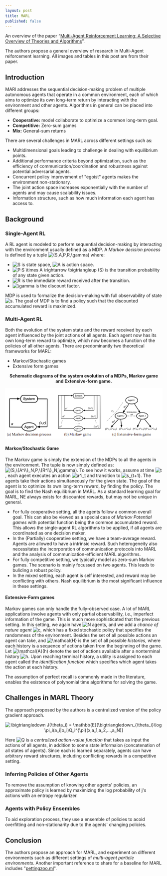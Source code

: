 ```yaml
---
layout: post
title: MARL
published: false
---
```


An overview of the paper “[Multi-Agent Reinforcement Learning: A Selective Overview of Theories and Algorithms](https://arxiv.org/pdf/1911.10635.pdf)”.
<!--break-->
The authors propose a general overview of research in Multi-Agent reiforcement learning. All images and tables in this post are from their paper.

## Introduction

MARl addresses the sequential decision-making problem of multiple autonomous agents that operate in a common environment, each of which aims to optimize its own long-term return by interacting with the environment and other agents. Algorithms in general can be placed into different groups:
* **Cooperative:** model collaborate to optimize a common long-term goal.
* **Competitive:** Zero-sum games
* **Mix:** General-sum returns

There are several challenges in MARL across different settings such as:
* Multidimensional goals leading to challenge in dealing with equilibrium points.
* Additional performance criteria beyond optimization, such as the efficiency of communication/coordination and robustness against potential adversarial agents.
* Concurrent policy improvement of "egoist" agents makes the environment non-stationary.
* The joint action space increases exponentially with the number of agents and may cause scalability issues.
* Information structure, such as how much information each agent has access to.

## Background

### Single-Agent RL

A RL agent is modeled to perform sequential decision-making by interacting with the environment usually defined as a MDP. A *Markov decision process* is defined by a tuple <img src="https://latex.codecogs.com/svg.latex?(S,A,P,R,\gamma)" title="(S,A,P,R,\gamma)" /> where:
* <img src="https://latex.codecogs.com/svg.latex?S" title="S" /> is state space, <img src="https://latex.codecogs.com/svg.latex?A" title="A" /> is action space.
* <img src="https://latex.codecogs.com/svg.latex?P:S \times A \rightarrow \bigtriangleup (S)" title="P:S \times A \rightarrow \bigtriangleup (S)" /> is the transition probability of any state given action.
* <img src="https://latex.codecogs.com/svg.latex?R" title="R" /> is the immediate reward received after the transition.
* <img src="https://latex.codecogs.com/svg.latex?\gamma" title="\gamma" /> is the discount factor.

MDP is used to formalize the decision-making with full observability of state <img src="https://latex.codecogs.com/svg.latex?s" title="s" />. The goal of MDP is to find a policy such that the discounted accumulated reward is maximized.

### Multi-Agent RL

Both the evolution of the system state and the reward received by each agent influenced by the joint actions of all agents. Each agent now has its own long-term reward to optimize, which now becomes a function of the policies of all other agents. There are predominantly two theoretical frameworks for MARL:
* Markov/Stochastic games
* Extensive form games

<p align="center">
<b> Schematic diagrams of the system evolution of a MDPs, Markov game and Extensive-form game.</b>
</p>
<p align="center">
<img src="/assets/Papers/2/Figure-6.png?raw=true" alt="Figure 1"/>
</p>

#### Markov/Stochastic Game

The Markov game is simply the extension of the MDPs to all the agents in the environment. The tuple is now simply defined as: <img src="https://latex.codecogs.com/svg.latex?(S,\{A^i\}_N,P,\{R^i\}_N,\gamma)" title="(S,\{A^i\}_N,P,\{R^i\}_N,\gamma)" />.
To see how it works, assume at time <img src="https://latex.codecogs.com/svg.latex?t" title="t" />, each agent executes an action <img src="https://latex.codecogs.com/svg.latex?a^i_t" title="a^i_t" /> and transition to <img src="https://latex.codecogs.com/svg.latex?s_{t+1}" title="s_{t+1}" />. The agents take their actions simultaneously for the given state. The goal of the agent is to optimize its own long-term reward, by finding the policy. The goal is to find the Nash equilibrium in MARL. As a standard learning goal for MARL, NE always exists for discounted rewards, but may not be unique in general.

* For fully cooperative setting, all the agents follow a common overall goal. This can also be viewed as a special case of *Markov Potential games* with potential function being the common accumulated reward. This allows the single-agent RL algorithms to be applied, if all agents are coordinated as one decision maker.
* In the (Partially) cooperative setting, we have a team-average reward. Agents are allowed to have a intrinsic reward. Such heterogeneity also necessitates the incorporation of communication protocols into MARL and the analysis of communication-efficient MARL algorithms.
* For fully competitive setting, we typically model as zero-sum Markov games. The scenario is mainly focussed on two agents. This leads to buliding a robust policy.
* In the mixed setting, each agent is self interested, and reward may be conflicting with others. Nash equilibrium is the most significant influence in these settings.

#### Extensive-Form games

Markov games can only handle the fully-observed case. A lot of MARL applications involve agents with only partial observability, i.e., imperfect information of the game. This is much more sophisticated that the previous setting. In this setting, we again have  <img src="https://latex.codecogs.com/svg.latex?N" title="N" /> agents, and we add a *chance of nature agent* <img src="https://latex.codecogs.com/svg.latex?c" title="c" />, which has a fixed stochastic policy that specifies the randomness of the environment. Besides the set of all possible actions an agent can take, and <img src="https://latex.codecogs.com/svg.latex?\mathcal{H}" title="\mathcal{H}" /> is the set of all possible *histories*, where each history is a sequence of actions taken from the beginning of the game. Let <img src="https://latex.codecogs.com/svg.latex?\mathcal{A}(h)" title="\mathcal{A}(h)" /> denote the set of actions available after a nonterminal history <img src="https://latex.codecogs.com/svg.latex?h" title="h" />. Upon reaching terminal history, a utility is assigned to each agent called the *identification function* which specifies which agent takes the action at each history.

The assumption of perfect recall is commonly made in the literature, enables the existence of polynomial time algorithms for solving the game.

## Challenges in MARL Theory

The approach proposed by the authors is a centralized version of the policy gradient approach.

<p align="center">
<img src="https://latex.codecogs.com/svg.latex?\bigtriangledown J(\theta_i) = \mathbb{E}[\bigtriangledown_{\theta_i}\log \pi_i(a_i|o_i)Q_i^{\pi}(x,a_1,a_2,...,a_N)]" title="\bigtriangledown J(\theta_i) = \mathbb{E}[\bigtriangledown_{\theta_i}\log \pi_i(a_i|o_i)Q_i^{\pi}(x,a_1,a_2,...,a_N)]" />
</p>

Here <img src="https://latex.codecogs.com/svg.latex?Q" title="Q" /> is a *centralized action-value function* that takes as input the actions of all agents, in addition to some state informaion (concatenation of all states of agents). Since each  is learned separately, agents can have arbitrary reward structures, including conflicting rewards in a competitive setting.

### Inferring Policies of Other Agents

To remove the assumption of knowing other agents' policies, an approximate policy is learned by maximizing the log probability of j's actions with an entropy regularizer.

### Agents with Policy Ensembles

To aid exploration process, they use a ensemble of policies to acoid overfitting and non-stationarity due to the agents' changing policies.

## Conclusion

The authors propose an approach for MARL, and experiment on different environments such as different settings of *multi-agent particle environments*. Another important reference to share for a baseline for MARL includes "[pettingzoo.ml](https://www.pettingzoo.ml/envs)".
